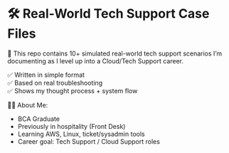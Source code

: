 # 🛠️ Real-World Tech Support Case Files

🎯 This repo contains 10+ simulated real-world tech support scenarios I’m documenting as I level up into a Cloud/Tech Support career.

✅ Written in simple format  
✅ Based on real troubleshooting  
✅ Shows my thought process + system flow

👨‍💻 About Me:
- BCA Graduate  
- Previously in hospitality (Front Desk)  
- Learning AWS, Linux, ticket/sysadmin tools  
- Career goal: Tech Support / Cloud Support roles


